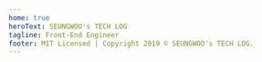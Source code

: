 ```yaml
---
home: true
heroText: SEUNGWOO's TECH LOG
tagline: Front-End Engineer
footer: MIT Licensed | Copyright 2019 © SEUNGWOO's TECH LOG.
---
```


<tags-list-index/>

<blog-index category="blog"/>
